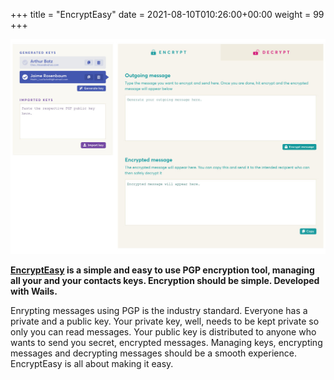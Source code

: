 +++
title = "EncryptEasy"
date = 2021-08-10T010:26:00+00:00
weight = 99
+++

<p style="text-align: center">
   <img src="screenshot.jpg"><br/>
</p>

**[EncryptEasy](https://www.encrypteasy.app) is a simple and easy to use PGP encryption tool, managing all your and your contacts keys. Encryption should be simple. Developed with Wails.**

Enrypting messages using PGP is the industry standard. Everyone has a private and a public key. Your private key, well, needs to be kept private so only you can read messages. Your public key is distributed to anyone who wants to send you secret, encrypted messages. Managing keys, encrypting messages and decrypting messages should be a smooth experience. EncryptEasy is all about making it easy.
